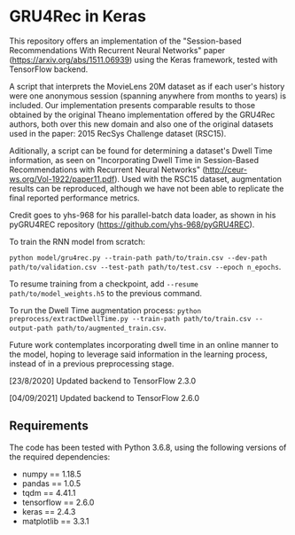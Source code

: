 # GRU4Rec in Keras

This repository offers an implementation of the "Session-based Recommendations With Recurrent Neural Networks" paper (https://arxiv.org/abs/1511.06939) using the Keras framework, tested with TensorFlow backend.

A script that interprets the MovieLens 20M dataset as if each user's history were one anonymous session (spanning anywhere from months to years) is included. Our implementation presents comparable results to those obtained by the original Theano implementation offered by the GRU4Rec authors, both over this new domain and also one of the original datasets used in the paper: 2015 RecSys Challenge dataset (RSC15).

Aditionally, a script can be found for determining a dataset's Dwell Time information, as seen on "Incorporating Dwell Time in Session-Based Recommendations with Recurrent Neural Networks" (http://ceur-ws.org/Vol-1922/paper11.pdf). Used with the RSC15 dataset, augmentation results can be reproduced, although we have not been able to replicate the final reported performance metrics.

Credit goes to yhs-968 for his parallel-batch data loader, as shown in his pyGRU4REC repository (https://github.com/yhs-968/pyGRU4REC).

To train the RNN model from scratch: 

```python model/gru4rec.py --train-path path/to/train.csv --dev-path path/to/validation.csv --test-path path/to/test.csv --epoch n_epochs```.

To resume training from a checkpoint, add ```--resume path/to/model_weights.h5``` to the previous command.

To run the Dwell Time augmentation process: ```python preprocess/extractDwellTime.py --train-path path/to/train.csv --output-path path/to/augmented_train.csv```.

Future work contemplates incorporating dwell time in an online manner to the model, hoping to leverage said information in the learning process, instead of in a previous preprocessing stage.

[23/8/2020] Updated backend to TensorFlow 2.3.0

[04/09/2021] Updated backend to TensorFlow 2.6.0

## Requirements

The code has been tested with Python 3.6.8, using the following versions of the required dependencies:
- numpy == 1.18.5
- pandas == 1.0.5
- tqdm == 4.41.1
- tensorflow == 2.6.0
- keras == 2.4.3
- matplotlib == 3.3.1
